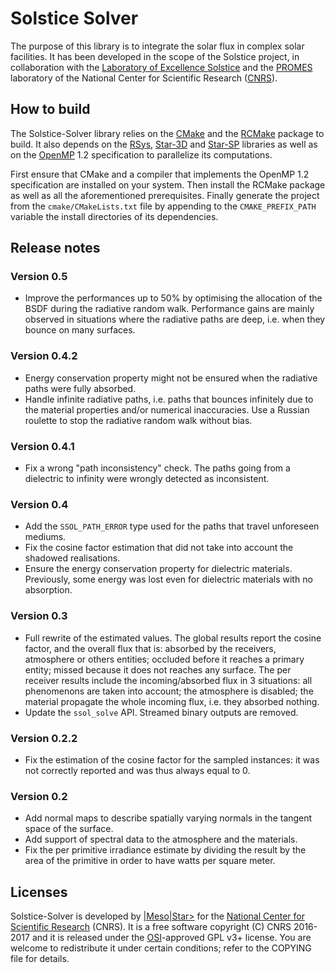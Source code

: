 # Solstice Solver

The purpose of this library is to integrate the solar flux in complex solar
facilities. It has been developed in the scope of the Solstice project, in
collaboration with the
[Laboratory of Excellence Solstice](http://www.labex-solstice.fr) and the
[PROMES](http://www.promes.cnrs.fr/index.php?page=home-en) laboratory of the
National Center for Scientific Research ([CNRS](http://www.cnrs.fr/index.php)).

## How to build

The Solstice-Solver library relies on the [CMake](http://www.cmake.org) and the
[RCMake](https://gitlab.com/vaplv/rcmake/) package to build.
It also depends on the
[RSys](https://gitlab.com/vaplv/rsys/),
[Star-3D](https://gitlab.com/meso-star/star-3d/) and
[Star-SP](https://gitlab.com/meso-star/star-sp/) libraries as well as on the
[OpenMP](http://www.openmp.org) 1.2 specification to parallelize its
computations.

First ensure that CMake and a compiler that implements the OpenMP 1.2
specification are installed on your system. Then install the RCMake package as
well as all the aforementioned prerequisites. Finally generate the project from
the `cmake/CMakeLists.txt` file by appending to the `CMAKE_PREFIX_PATH`
variable the install directories of its dependencies.

## Release notes

### Version 0.5

- Improve the performances up to 50% by optimising the allocation of the BSDF
  during the radiative random walk. Performance gains are mainly observed in
  situations where the radiative paths are deep, i.e. when they bounce on many
  surfaces.

### Version 0.4.2

- Energy conservation property might not be ensured when the radiative paths
  were fully absorbed.
- Handle infinite radiative paths, i.e. paths that bounces infinitely due to
  the material properties and/or numerical inaccuracies. Use a Russian roulette
  to stop the radiative random walk without bias.

### Version 0.4.1

- Fix a wrong "path inconsistency" check. The paths going from a dielectric to
  infinity were wrongly detected as inconsistent.

### Version 0.4

- Add the `SSOL_PATH_ERROR` type used for the paths that travel unforeseen
  mediums.
- Fix the cosine factor estimation that did not take into account the
  shadowed realisations.
- Ensure the energy conservation property for dielectric materials. Previously,
  some energy was lost even for dielectric materials with no absorption.

### Version 0.3

- Full rewrite of the estimated values. The global results report the cosine
  factor, and the overall flux that is: absorbed by the receivers, atmosphere
  or others entities; occluded before it reaches a primary entity; missed
  because it does not reaches any surface. The per receiver results include the
  incoming/absorbed flux in 3 situations: all phenomenons are taken into
  account; the atmosphere is disabled; the material propagate the whole
  incoming flux, i.e. they absorbed nothing.
- Update the `ssol_solve` API. Streamed binary outputs are removed.

### Version 0.2.2

- Fix the estimation of the cosine factor for the  sampled instances: it was
  not correctly reported and was thus always equal to 0.

### Version 0.2

- Add normal maps to describe spatially varying normals in the tangent space of
  the surface.
- Add support of spectral data to the atmosphere and the materials.
- Fix the per primitive irradiance estimate by dividing the result by the area
  of the primitive in order to have watts per square meter.

## Licenses

Solstice-Solver is developed by [|Meso|Star>](http://www.meso-star.com) for the
[National Center for Scientific Research](http://www.cnrs.fr/index.php) (CNRS).
It is a free software copyright (C) CNRS 2016-2017 and it is released under the
[OSI](http://opensource.org)-approved GPL v3+ license. You are welcome to
redistribute it under certain conditions; refer to the COPYING file for
details.

